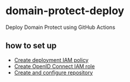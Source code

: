 # domain-protect-deploy
Deploy Domain Protect using GitHub Actions

## how to set up
* [Create deployment IAM policy](POLICY.md)
* [Create OpenID Connect IAM role](OIDC.md)
* [Create and configure repository](OIDC.md)